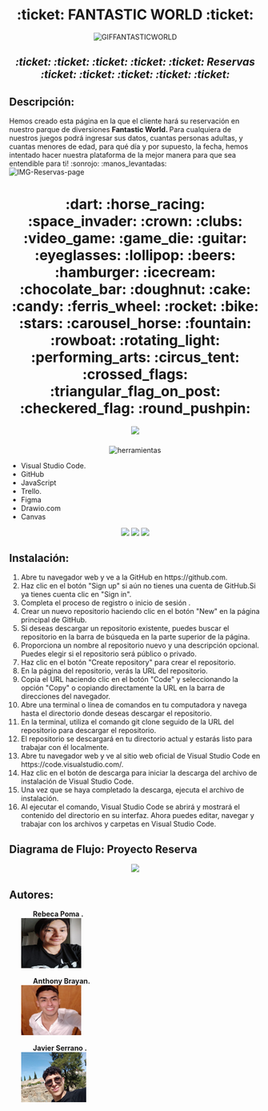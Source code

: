 
<h1 align= center> :ticket: FANTASTIC WORLD :ticket: </h1> 

<p align="center" >
  <img src="https://github.com/JaviSeC/reservasjs/assets/132766257/ff457cf1-7bcd-4b7f-a15a-6ab37c940a29" width=60% height=15% alt="GIFFANTASTICWORLD">
</p>

<h2 align=center> <em> :ticket: :ticket: :ticket: :ticket: :ticket: Reservas :ticket: :ticket: :ticket: :ticket: :ticket: </em> </h2>

## Descripción:
Hemos creado esta página en la que el cliente hará su reservación en nuestro parque de diversiones <strong> Fantastic World. </strong> Para cualquiera de nuestros juegos podrá ingresar sus datos, cuantas personas adultas, y cuantas menores de edad, para qué día y por supuesto, la fecha, hemos intentado hacer nuestra plataforma de la mejor manera para que sea entendible para ti! :sonrojo: :manos_levantadas:
<br>
<img src="img/Img-README-Page.png" alt="IMG-Reservas-page">
<br>
<h1 align= center> :dart:  :horse_racing: :space_invader: :crown: :clubs: :video_game: :game_die: :guitar: :eyeglasses: :lollipop: :beers: :hamburger: :icecream:  :chocolate_bar:  :doughnut:  :cake:  :candy: :ferris_wheel: :rocket: :bike: :stars: :carousel_horse: :fountain: :rowboat:  :rotating_light: :performing_arts: :circus_tent: :crossed_flags: :triangular_flag_on_post: :checkered_flag: :round_pushpin: </h1>

<p align="center">
 <img src="https://img.shields.io/badge/STATUS-EN%20DESAROLLO-green">
   </p>
   <h4 align="center">

</h4>
<p align=center>
 <img src=https://github.com/JaviSeC/reservasjs/assets/132651136/65c7313c-429b-4f58-b43b-db86a9b5e6c2 alt=herramientas>
 </p>
<ul>
  <li>Visual Studio Code.</li>
  <li>GitHub</li>
  <li>JavaScript</li>
  <li>Trello.</li>
  <li>Figma</li>
  <li>Drawio.com</li>
  <li>Canvas</li>
</ul>
<p align=center>
 <img src=https://github.com/JaviSeC/reservasjs/assets/132766257/38de97c7-773f-4c51-9693-3c7091013bb7>
 <img src=https://github.com/JaviSeC/reservasjs/assets/132766257/aeed1ec9-3d72-480f-8fb0-b16adb9aeb15>
 <img src=https://github.com/JaviSeC/reservasjs/assets/132766257/0817c8cd-3509-4756-87ff-da4415d1dcaf>
</p>

## Instalación:
<ol>
  <li>Abre tu navegador web y ve a la GitHub en https://github.com.</li>
  <li>Haz clic en el botón "Sign up" si aún no tienes una cuenta de GitHub.Si ya tienes cuenta  clic en "Sign in".</li>
  <li>Completa el proceso de registro o inicio de sesión .</li>
  <li>Crear un nuevo repositorio haciendo clic en el botón "New" en la página principal de GitHub.</li>
  <li>Si deseas descargar un repositorio existente, puedes buscar el repositorio en la barra de búsqueda en la parte superior de la página.</li>
  <li>Proporciona un nombre al repositorio nuevo y una descripción opcional. Puedes elegir si el repositorio será público o privado.</li>
  <li>Haz clic en el botón "Create repository" para crear el repositorio.</li>
  <li>En la página del repositorio, verás la URL del repositorio.</li>
  <li>Copia el URL haciendo clic en el botón "Code" y seleccionando la opción "Copy" o copiando directamente la URL en la barra de direcciones del navegador.</li>
  <li>Abre una terminal o línea de comandos en tu computadora y navega hasta el directorio donde deseas descargar el repositorio.</li>
  <li>En la terminal, utiliza el comando git clone seguido de la URL del repositorio para descargar el repositorio. </li>
  <li>El repositorio se descargará en tu directorio actual y estarás listo para trabajar con él localmente.</li>
  <li>Abre tu navegador web y ve al sitio web oficial de Visual Studio Code en https://code.visualstudio.com/.</li>
  <li>Haz clic en el botón de descarga para iniciar la descarga del archivo de instalación de Visual Studio Code.</li>
  <li>Una vez que se haya completado la descarga, ejecuta el archivo de instalación.</li>
 <li>Al ejecutar el comando, Visual Studio Code se abrirá y mostrará el contenido del directorio en su interfaz. Ahora puedes editar, navegar y trabajar con los archivos y carpetas en Visual Studio Code.</li>
</ol>

## Diagrama de Flujo: Proyecto Reserva
<p align=center>
<img src=https://github.com/JaviSeC/reservasjs/assets/132651136/2987e119-1777-4d70-8c75-fd28588a60ad>
</p>

## Autores:
<ol>
<ul><strong>Rebeca Poma .</strong></ul>
<img alt="" src="img/rebe.jpg" width="120" height="100"/>
<ul><strong>Anthony Brayan.</strong></ul>
<img alt="" src="img/antony.jpg" width="120" height="100"/>
<ul><strong>Javier Serrano .</strong></ul>
<img alt="" src="img/javi.jpg" width="130" height="100"/>
</ol>
